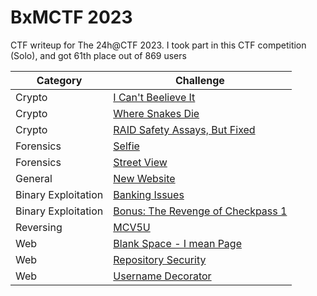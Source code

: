 # BxMCTF 2023
CTF writeup for The 24h@CTF 2023. I took part in this CTF competition (Solo), and got 61th place out of 869 users

| Category | Challenge |
| --- | --- |
| Crypto | [I Can't Beelieve It](/BxMCTF%202023/I%20Can't%20Beelieve%20It/)
| Crypto | [Where Snakes Die](/BxMCTF%202023/Where%20Snakes%20Die/)
| Crypto | [RAID Safety Assays, But Fixed](/BxMCTF%202023/RAID%20Safety%20Assays%2C%20But%20Fixed/)
| Forensics | [Selfie](/BxMCTF%202023/Selfie/)
| Forensics | [Street View](/BxMCTF%202023/Street%20View/)
| General | [New Website](/BxMCTF%202023/New%20Website/)
| Binary Exploitation | [Banking Issues](/BxMCTF%202023/Banking%20Issues/)
| Binary Exploitation | [Bonus: The Revenge of Checkpass 1](/BxMCTF%202023/Bonus%20The%20Revenge%20of%20Checkpass%201/)
| Reversing | [MCV5U](/BxMCTF%202023/MCV5U/)
| Web | [Blank Space - I mean Page](/BxMCTF%202023/Blank%20Space%20-%20I%20mean%20Page/)
| Web | [Repository Security](/BxMCTF%202023/Repository%20Security/)
| Web | [Username Decorator](/BxMCTF%202023/Username%20Decorator/)